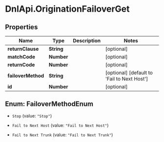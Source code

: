 # DnlApi.OriginationFailoverGet

## Properties
Name | Type | Description | Notes
------------ | ------------- | ------------- | -------------
**returnClause** | **String** |  | [optional] 
**matchCode** | **Number** |  | [optional] 
**returnCode** | **Number** |  | [optional] 
**failoverMethod** | **String** |  | [optional] [default to &#39;Fail to Next Host&#39;]
**id** | **Number** |  | [optional] 


<a name="FailoverMethodEnum"></a>
## Enum: FailoverMethodEnum


* `Stop` (value: `"Stop"`)

* `Fail to Next Host` (value: `"Fail to Next Host"`)

* `Fail to Next Trunk` (value: `"Fail to Next Trunk"`)




